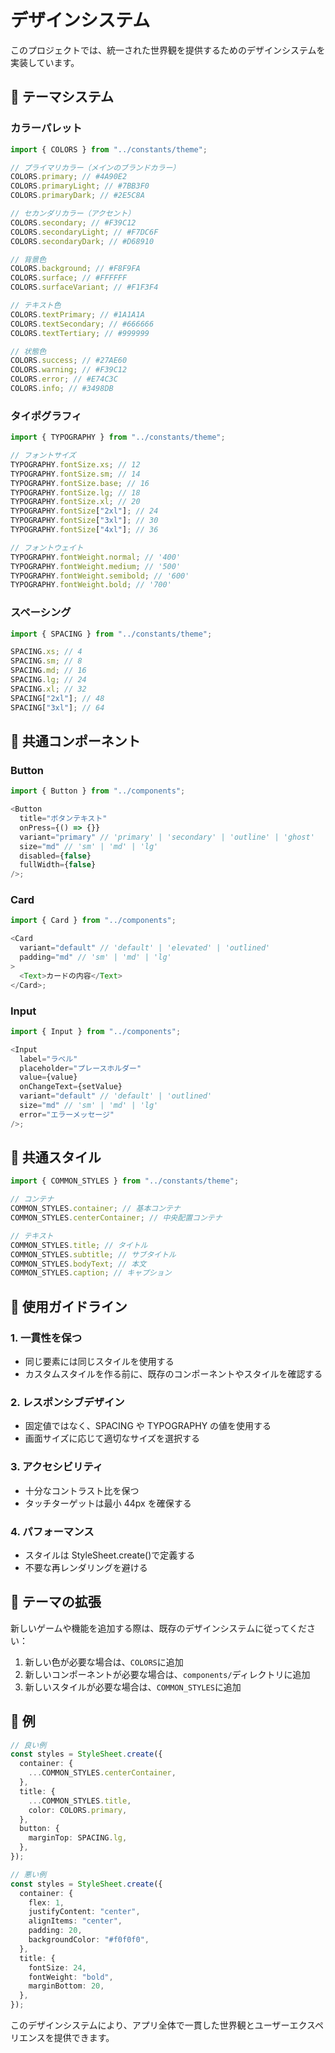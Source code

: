 # デザインシステム

このプロジェクトでは、統一された世界観を提供するためのデザインシステムを実装しています。

## 🎨 テーマシステム

### カラーパレット

```typescript
import { COLORS } from "../constants/theme";

// プライマリカラー（メインのブランドカラー）
COLORS.primary; // #4A90E2
COLORS.primaryLight; // #7BB3F0
COLORS.primaryDark; // #2E5C8A

// セカンダリカラー（アクセント）
COLORS.secondary; // #F39C12
COLORS.secondaryLight; // #F7DC6F
COLORS.secondaryDark; // #D68910

// 背景色
COLORS.background; // #F8F9FA
COLORS.surface; // #FFFFFF
COLORS.surfaceVariant; // #F1F3F4

// テキスト色
COLORS.textPrimary; // #1A1A1A
COLORS.textSecondary; // #666666
COLORS.textTertiary; // #999999

// 状態色
COLORS.success; // #27AE60
COLORS.warning; // #F39C12
COLORS.error; // #E74C3C
COLORS.info; // #3498DB
```

### タイポグラフィ

```typescript
import { TYPOGRAPHY } from "../constants/theme";

// フォントサイズ
TYPOGRAPHY.fontSize.xs; // 12
TYPOGRAPHY.fontSize.sm; // 14
TYPOGRAPHY.fontSize.base; // 16
TYPOGRAPHY.fontSize.lg; // 18
TYPOGRAPHY.fontSize.xl; // 20
TYPOGRAPHY.fontSize["2xl"]; // 24
TYPOGRAPHY.fontSize["3xl"]; // 30
TYPOGRAPHY.fontSize["4xl"]; // 36

// フォントウェイト
TYPOGRAPHY.fontWeight.normal; // '400'
TYPOGRAPHY.fontWeight.medium; // '500'
TYPOGRAPHY.fontWeight.semibold; // '600'
TYPOGRAPHY.fontWeight.bold; // '700'
```

### スペーシング

```typescript
import { SPACING } from "../constants/theme";

SPACING.xs; // 4
SPACING.sm; // 8
SPACING.md; // 16
SPACING.lg; // 24
SPACING.xl; // 32
SPACING["2xl"]; // 48
SPACING["3xl"]; // 64
```

## 🧩 共通コンポーネント

### Button

```typescript
import { Button } from "../components";

<Button
  title="ボタンテキスト"
  onPress={() => {}}
  variant="primary" // 'primary' | 'secondary' | 'outline' | 'ghost'
  size="md" // 'sm' | 'md' | 'lg'
  disabled={false}
  fullWidth={false}
/>;
```

### Card

```typescript
import { Card } from "../components";

<Card
  variant="default" // 'default' | 'elevated' | 'outlined'
  padding="md" // 'sm' | 'md' | 'lg'
>
  <Text>カードの内容</Text>
</Card>;
```

### Input

```typescript
import { Input } from "../components";

<Input
  label="ラベル"
  placeholder="プレースホルダー"
  value={value}
  onChangeText={setValue}
  variant="default" // 'default' | 'outlined'
  size="md" // 'sm' | 'md' | 'lg'
  error="エラーメッセージ"
/>;
```

## 📱 共通スタイル

```typescript
import { COMMON_STYLES } from "../constants/theme";

// コンテナ
COMMON_STYLES.container; // 基本コンテナ
COMMON_STYLES.centerContainer; // 中央配置コンテナ

// テキスト
COMMON_STYLES.title; // タイトル
COMMON_STYLES.subtitle; // サブタイトル
COMMON_STYLES.bodyText; // 本文
COMMON_STYLES.caption; // キャプション
```

## 🎯 使用ガイドライン

### 1. 一貫性を保つ

- 同じ要素には同じスタイルを使用する
- カスタムスタイルを作る前に、既存のコンポーネントやスタイルを確認する

### 2. レスポンシブデザイン

- 固定値ではなく、SPACING や TYPOGRAPHY の値を使用する
- 画面サイズに応じて適切なサイズを選択する

### 3. アクセシビリティ

- 十分なコントラスト比を保つ
- タッチターゲットは最小 44px を確保する

### 4. パフォーマンス

- スタイルは StyleSheet.create()で定義する
- 不要な再レンダリングを避ける

## 🔄 テーマの拡張

新しいゲームや機能を追加する際は、既存のデザインシステムに従ってください：

1. 新しい色が必要な場合は、`COLORS`に追加
2. 新しいコンポーネントが必要な場合は、`components/`ディレクトリに追加
3. 新しいスタイルが必要な場合は、`COMMON_STYLES`に追加

## 📝 例

```typescript
// 良い例
const styles = StyleSheet.create({
  container: {
    ...COMMON_STYLES.centerContainer,
  },
  title: {
    ...COMMON_STYLES.title,
    color: COLORS.primary,
  },
  button: {
    marginTop: SPACING.lg,
  },
});

// 悪い例
const styles = StyleSheet.create({
  container: {
    flex: 1,
    justifyContent: "center",
    alignItems: "center",
    padding: 20,
    backgroundColor: "#f0f0f0",
  },
  title: {
    fontSize: 24,
    fontWeight: "bold",
    marginBottom: 20,
  },
});
```

このデザインシステムにより、アプリ全体で一貫した世界観とユーザーエクスペリエンスを提供できます。
